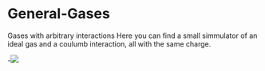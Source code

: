 # General-Gases
Gases with arbitrary interactions
Here you can find a small simmulator of an ideal gas and a coulumb interaction, all with the same charge.

-<img src="https://latex.codecogs.com/gif.latex?F(**r**) = \frac{q^2}{4\pi\epsilon_0}\sum_{i<j} \frac{\hat(r_i)}{|r?i-r_j|^{3/2}} " /> 
